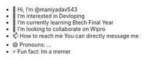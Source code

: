 - 👋 Hi, I’m @maniyadav543
- 👀 I’m interested in Devloping 
- 🌱 I’m currently learning Btech Final Year
- 💞️ I’m looking to collaborate on Wipro
- 📫 How to reach me You can directly message me
- 😄 Pronouns: ...
- ⚡ Fun fact: Im a memer

<!---
maniyadav543/maniyadav543 is a ✨ special ✨ repository because its `README.md` (this file) appears on your GitHub profile.
You can click the Preview link to take a look at your changes.
--->
